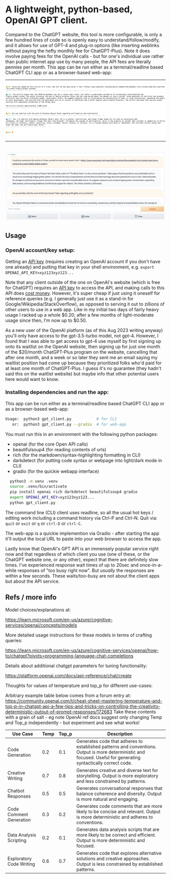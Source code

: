 # A lightweight, python-based, OpenAI GPT client.

Compared to the ChatGPT website, this tool is more configurable, is only a few
hundred lines of code so is openly easy to understand/follow/modify, and it
allows for use of GPT-4 and plug-in options (like inserting weblinks without
paying the hefty monthly fee for ChatGPT-Plus).  Note it does involve paying
fees for the OpenAI calls - but for one's individual use rather than public
internet app use by many people, the API fees are literally pennies per month.
This app can be run either as a terminal/readline based ChatGPT CLI app or as a
browser-based web-app:

------
![screenshot](screenshot_cli.png "Gpt_client CLI Screenshot")

------

![screenshot](screenshot_webapp.png "Gpt_client WebApp Screenshot")
------


## Usage

### OpenAI account/key setup:

Getting an [API key](https://platform.openai.com/account/api-keys) (requires
creating an OpenAI account if you don't have one already) and putting that key
in your shell environment, e.g. `export OPENAI_API_KEY=xyz123xyz123...`

Note that any client outside of the one on OpenAI's website (which is free
for ChatGPT) requires an [API key](https://platform.openai.com/account/api-keys)
to access the API, and making calls to this API does 
[cost money](https://openai.com/pricing#language-models).
However, it's super cheap if just using it oneself for reference queries (e.g.
I generally just use it as a stand-in for Google/Wikipedia/StackOverflow),
as opposed to serving it out to zillions of other users to use in a web app.
Like in my initial two days of fairly heavy usage I racked up a whole $0.20;
after a few months of light-moderate usage since then, I'm now up to $0.50.

As a new user of the OpenAI platform (as of this Aug 2023 writing anyway)
you'll only have access to the gpt-3.5-turbo model, not gpt-4.  However, I
found that I was able to get access to gpt-4 use myself by first signiing up
onto its waitlist on the OpenAI website, then signing up for just one month
of the $20/month ChatGPT-Plus program on the website, cancelling that after one
month, and a week or so later they sent me an email saying my waitlist position
had come up because they prioritized folks who'd paid for at least one month of
ChatGPT-Plus.  I guess it's no guarantee (they hadn't said this on the waitlist
website) but maybe info that other potential users here would want to know.

### Installing dependencies and run the app:

This app can be run either as a terminal/readline based ChatGPT CLI app or as a
browser-based web-app:

```bash
Usage:  python3 gpt_client.py           # for CLI
   or:  python3 gpt_client.py --gradio  # for web-app
```

You must run this in an environment with the following python packages:
  * openai (for the core Open API calls)
  * beautifulsoup4 (for reading contents of urls)
  * rich (for the markdown/syntax-highlighting formatting in CLI)
  * darkdetect (for putting code syntax or webpage into light/dark mode in CLI)
  * gradio (for the quickie webapp interface)

```bash
  python3 -m venv .venv
  source .venv/bin/activate
  pip install openai rich darkdetect beautifulsoup4 gradio
  export OPENAI_API_KEY=xyz123xyz123...
  python gpt_client.py
```

The command line (CLI) client uses readline, so all the usual hot keys /
editing work including a command history via Ctrl-P and Ctrl-N.  Quit via:
`quit` or `exit` or `q` or `ctrl-D` or `ctrl-C`.

The web-app is a quickie implemention via Gradio - after starting the app
it'll output the local URL to paste into your web browser to access the app.

Lastly know that OpenAI's GPT API is an immensely popular service right now and
that regardless of which client you use (one of these, or the ChatGPT website
one, or any other), expect that there are definitely slow times.  I've
experienced response wait times of up to 20sec and once-in-a-while responses
of "too busy right now".  But *usually* the responses are within a few seconds.
These waits/too-busy are not about the client apps but about the API service.


## Refs / more info

Model choices/explanations at:

  https://learn.microsoft.com/en-us/azure/cognitive-services/openai/concepts/models

More detailed usage instructions for these models in terms of crafting queries:

  https://learn.microsoft.com/en-us/azure/cognitive-services/openai/how-to/chatgpt?pivots=programming-language-chat-completions

Details about additional chatgpt parameters for tuning functionality:

  https://platform.openai.com/docs/api-reference/chat/create

Thoughts for values of temperature and top_p for different use-cases:

  Arbitrary example table below comes from a forum entry at:
  https://community.openai.com/t/cheat-sheet-mastering-temperature-and-top-p-in-chatgpt-api-a-few-tips-and-tricks-on-controlling-the-creativity-deterministic-output-of-prompt-responses/172683
  Take these contents with a grain of salt - eg note OpenAI ref docs suggest
  only changing Temp and Top_p independently - but experiment and see what works!

  Use Case                 | Temp |  Top_p |  Description
  ------------------------ | ---- |  ----- |  ------------------------------------
  Code Generation          |  0.2 |  0.1   |  Generates code that adheres to established patterns and conventions. Output is more deterministic and focused. Useful for generating syntactically correct code.
  Creative Writing         |  0.7 |  0.8   |  Generates creative and diverse text for storytelling. Output is more exploratory and less constrained by patterns.
  Chatbot Responses        |  0.5 |  0.5   |  Generates conversational responses that balance coherence and diversity. Output is more natural and engaging.
  Code Comment Generation  |  0.3 |  0.2   |  Generates code comments that are more likely to be concise and relevant. Output is more deterministic and adheres to conventions.
  Data Analysis Scripting  |  0.2 |  0.1   |  Generates data analysis scripts that are more likely to be correct and efficient. Output is more deterministic and focused.
  Exploratory Code Writing |  0.6 |  0.7   |  Generates code that explores alternative solutions and creative approaches. Output is less constrained by established patterns.


